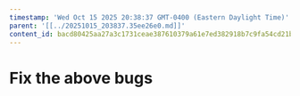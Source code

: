 ```yaml
---
timestamp: 'Wed Oct 15 2025 20:38:37 GMT-0400 (Eastern Daylight Time)'
parent: '[[../20251015_203837.35ee26e0.md]]'
content_id: bacd80425aa27a3c1731ceae387610379a61e7ed382918b7c9fa54cd21b0093e
---
```


# Fix the above bugs
